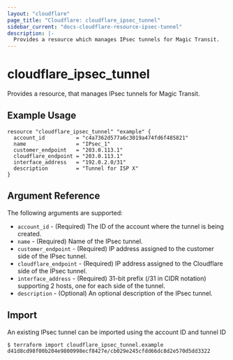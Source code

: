 ```yaml
---
layout: "cloudflare"
page_title: "Cloudflare: cloudflare_ipsec_tunnel"
sidebar_current: "docs-cloudflare-resource-ipsec-tunnel"
description: |-
  Provides a resource which manages IPsec tunnels for Magic Transit.
---
```


# cloudflare_ipsec_tunnel

Provides a resource, that manages IPsec tunnels for Magic Transit.

## Example Usage

```hcl
resource "cloudflare_ipsec_tunnel" "example" {
  account_id          = "c4a7362d577a6c3019a474fd6f485821"
  name                = "IPsec_1"
  customer_endpoint   = "203.0.113.1"
  cloudflare_endpoint = "203.0.113.1"
  interface_address   = "192.0.2.0/31"
  description         = "Tunnel for ISP X"
}
```

## Argument Reference

The following arguments are supported:

* `account_id` - (Required) The ID of the account where the tunnel is being created.
* `name` - (Required) Name of the IPsec tunnel.
* `customer_endpoint` - (Required) IP address assigned to the customer side of the IPsec tunnel.
* `cloudflare_endpoint` - (Required) IP address assigned to the Cloudflare side of the IPsec tunnel.
* `interface_address` - (Required) 31-bit prefix (/31 in CIDR notation) supporting 2 hosts, one for each side of the tunnel.
* `description` - (Optional) An optional description of the IPsec tunnel.

## Import

An existing IPsec tunnel can be imported using the account ID and tunnel ID

```
$ terraform import cloudflare_ipsec_tunnel.example d41d8cd98f00b204e9800998ecf8427e/cb029e245cfdd66dc8d2e570d5dd3322
```
